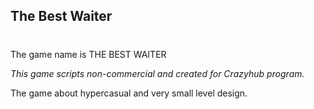 ## The Best Waiter <h1>

The game name is THE BEST WAITER

*This game scripts non-commercial and created for Crazyhub program.*

The game about hypercasual and very small level design.
